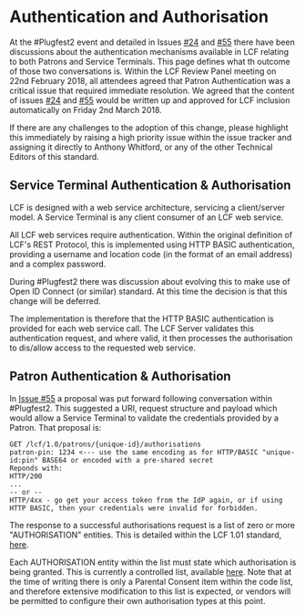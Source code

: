 # Authentication and Authorisation

At the #Plugfest2 event and detailed in Issues [#24](https://github.com/anthonywhitford/bic-lcf/issues/24) and [#55](https://github.com/anthonywhitford/bic-lcf/issues/55) there have been discussions about the authentication mechanisms available in LCF relating to both Patrons and Service Terminals. This page defines what th outcome of those two conversations is. Within the LCF Review Panel meeting on 22nd February 2018, all attendees agreed that Patron Authentication was a critical issue that required immediate resolution. We agreed that the content of issues [#24](https://github.com/anthonywhitford/bic-lcf/issues/24) and [#55](https://github.com/anthonywhitford/bic-lcf/issues/55) would be written up and approved for LCF inclusion automatically on Friday 2nd March 2018.

If there are any challenges to the adoption of this change, please highlight this immediately by raising a high priority issue within the issue tracker and assigning it directly to Anthony Whitford, or any of the other Technical Editors of this standard. 

## Service Terminal Authentication & Authorisation
LCF is designed with a web service architecture, servicing a client/server model. A Service Terminal is any client consumer of an LCF web service. 

All LCF web services require authentication. Within the original definition of LCF's REST Protocol, this is implemented using HTTP BASIC authentication, providing a username and location code (in the format of an email address) and a complex password.

During #Plugfest2 there was discussion about evolving this to make use of Open ID Connect (or similar) standard. At this time the decision is that this change will be deferred.

The implementation is therefore that the HTTP BASIC authentication is provided for each web service call. The LCF Server validates this authentication request, and where valid, it then processes the authorisation to dis/allow access to the requested web service. 

## Patron Authentication & Authorisation

In [Issue #55](https://github.com/anthonywhitford/bic-lcf/issues/55) a proposal was put forward following conversation within #Plugfest2. This suggested a URI, request structure and payload which would allow a Service Terminal to validate the credentials provided by a Patron. That proposal is:

    GET /lcf/1.0/patrons/{unique-id}/authorisations
    patron-pin: 1234 <--- use the same encoding as for HTTP/BASIC "unique-id:pin" BASE64 or encoded with a pre-shared secret
    Reponds with:
    HTTP/200
    ... 
    -- or --
    HTTP/4xx - go get your access token from the IdP again, or if using HTTP BASIC, then your credentials were invalid for forbidden.

The response to a successful authorisations request is a list of zero or more "AUTHORISATION" entities. This is detailed within the LCF 1.01 standard, [here](https://github.com/anthonywhitford/bic-lcf/wiki/LCF-Version-1.0.1#e13). 

Each AUTHORISATION entity within the list must state which authorisation is being granted. This is currently a controlled list, available [here](https://github.com/anthonywhitford/bic-lcf/wiki/LCF-Code-Lists#AUT). Note that at the time of writing there is only a Parental Consent item within the code list, and therefore extensive modification to this list is expected, or vendors will be permitted to configure their own authorisation types at this point.


